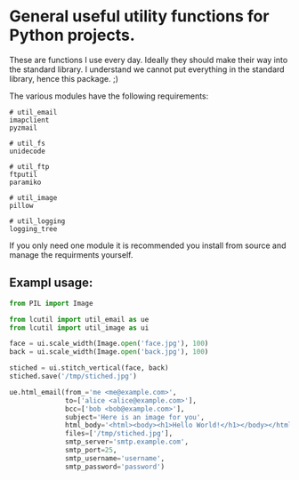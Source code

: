 # General useful utility functions for Python projects.

These are functions I use every day. Ideally they should make their way into the standard library.
I understand we cannot put everything in the standard library, hence this package. ;)

The various modules have the following requirements:

```
# util_email
imapclient
pyzmail

# util_fs
unidecode

# util_ftp
ftputil
paramiko

# util_image
pillow

# util_logging
logging_tree
```

If you only need one module it is recommended you install from source and manage the requirments yourself.


## Exampl usage:

```python
from PIL import Image

from lcutil import util_email as ue
from lcutil import util_image as ui

face = ui.scale_width(Image.open('face.jpg'), 100)
back = ui.scale_width(Image.open('back.jpg'), 100)

stiched = ui.stitch_vertical(face, back)
stiched.save('/tmp/stiched.jpg')

ue.html_email(from_='me <me@example.com>',
              to=['alice <alice@example.com>'],
              bcc=['bob <bob@example.com>'],
              subject='Here is an image for you',
              html_body='<html><body><h1>Hello World!</h1></body></html>',
              files=['/tmp/stiched.jpg'],
              smtp_server='smtp.example.com',
              smtp_port=25,
              smtp_username='username',
              smtp_password='password')
```
